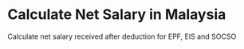 # Calculate Net Salary in Malaysia
Calculate net salary received after deduction for EPF, EIS and SOCSO
